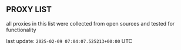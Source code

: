 ## PROXY LIST

all proxies in this list were collected from open sources and tested for functionality

last update: `2025-02-09 07:04:07.525213+00:00` UTC